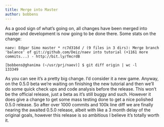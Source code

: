 ```yaml
---
title: Merge into Master
author: bobbens
---
```


As a good sign of what’s going on, all changes have been merged into master and development is now going to be done there. Some stats on the change:

```
naev: Edgar Simo master * rc7d316d / (9 files in 3 dirs): Merge branch 'balance' of git://github.com/Deiz/naev into tutorial (+1161 more commits...) - http://bit.ly/fmcrdB
```

```
[bobbens@ghanima (~/usr/prj/naev)] $ git diff origin | wc -l
133349
```

As you can see it’s a pretty big change. I’d consider it a new game. Anyway, on the 0.5.0 beta we’re waiting on finishing the new tutorial and then we’ll do some quick check ups and code analysis before the release. This won’t be the official release, just a beta as it’s still buggy and such. However it does give a change to get some mass testing done to get a nice polished 0.5.0 release. So after over 1000 commits and 100k line diff we are finally nearing the awaited 0.5.0 release, albeit with like a 3 month delay of the original goals, however  this release is so ambitious I believe it’s totally worth it.
